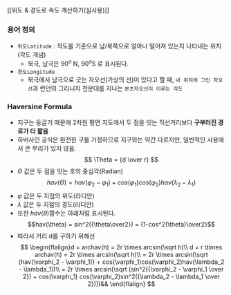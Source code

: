 [[위도 & 경도로 속도 계산하기(실사용)]] 

### 용어 정의
- `위도Latitude` : 적도를 기준으로 남/북쪽으로 얼마나 떨어져 있는지 나타내는 위치(각도 개념)
	- 북극, 남극은 90$^o$ N, 90$^o$S 로 표시된다.
- `경도Longitude`
	- 북극에서 남극으로 긋는 자오선(가상의 선)이 있다고 할 때, `내 위치에 그인 자오선`과 런던의 그리니치 천문대를 지나는 `본초자오선이 이루는 각도`

### Haversine Formula
- 지구는 둥글기 때문에 2차원 평면 지도에서 두 점을 잇는 직선거리보다 **구부러진 경로가 더 짧음**
- 하버사인 공식은 완전한 구를 가정하므로 지구와는 약간 다르지만, 일반적인 사용에서 큰 무리가 있지 않음.
$$ \Theta = {d \over r} $$
- $\Theta$ 값은  두 점을 잇는 호의 중심각(Radian)
$$ hav(\Theta) = hav(\varphi_2 - \varphi_1) + cos(\varphi_1)cos(\varphi_2)hav(\lambda_2-\lambda_1) $$
- $\varphi$ 값은 두 지점의 위도(라디안)
- $\lambda$ 값은 두 지점의 경도(라디안)
- 또한 $hav(\theta)$함수는 아래처럼 표시된다.
$$hav(\theta) = sin^2({\theta\over2}) = {1-cos^2(\theta)\over2}$$
- 따라서 거리 d를 구하기 위해선
$$ \begin{flalign}d = archav(h) = 2r \times arcsin(\sqrt h)\\
d = r \times archav(h) = 2r \times arcsin(\sqrt h)\\
= 2r \times arcsin(\sqrt {hav(\varphi_2 - \varphi_1)} + cos(\varphi_1)cos(\varphi_2)hav(\lambda_2 - \lambda_1))\\
= 2r \times arcsin(\sqrt (sin^2({\varphi_2 - \varphi_1 \over 2}) + cos(\varphi_1) cos(\varphi_2)sin^2({\lambda_2 - \lambda_1 \over 2})))&&
\end{flalign}
$$
